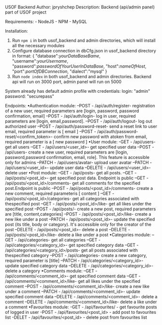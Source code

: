 USOF Backend
Author: jpryshchep
Description: Backend (api/admin panel) part of USOF project

Requirements:
    - NodeJS
    - NPM
    - MySQL

Installation: 
1. Run `npm i` in both usof_backend and admin directories, which will install all the necessary modules
2. Configure database connection in dbCfg.json in usof_backend directory in format:
    {
        "database":*yourDataBaseBame*,
        "username":*yourUsername*,
        "password":*passwordOfYourUserInDataBase*,
        "host":*nameOfHost*,
        "port":*portOfDBConnection*,
        "dialect":"mysql"
    }
3. Run `node index` in both usof_backend and admin directories. Backend api will run on 3000 port, admin panel will run on 5000

System already has default admin profile with credentials:
    login: "admin"
    password: "securepass"

Endpoints:
    •Authentication module:
        –POST - /api/auth/register- registration of a new user, required parameters are [login, password, password confirmation, email]
        –POST - /api/auth/login- log in user, required parameters are [login, email,password].
        –POST - /api/auth/logout- log out authorized user
        –POST - /api/auth/password-reset- send a reset link to user email, required parameter is [ email ]
        –POST - /api/auth/password-reset/<confirm_token>- confirm new password with atoken from email, required parameter is a [ new password ]
    •User module:
        -GET - /api/users- get all users
        –GET - /api/users/<user_id>- get specified user data
        –POST - /api/users- create a new user, required parameters are [login, password,password confirmation, email, role]. This feature is accessible only for admins
        –PATCH - /api/users/avatar- upload user avatar
        –PATCH - /api/users/<user_id>- update user data
        –DELETE - /api/users/<user_id>- delete user
    •Post module:
        –GET - /api/posts- get all posts. 
        –GET - /api/posts/<post_id>- get specified post data. Endpoint is public
        –GET - /api/posts/<post_id>/comments- get all comments for the specified post.Endpoint is public
        –POST - /api/posts/<post_id>/comments- create a new comment, required parameteris [ content ]
        –GET - /api/posts/<post_id>/categories- get all categories associated with thespecified post
        –GET - /api/posts/<post_id>/like- get all likes under the specified post
        –POST - /api/posts/- create a new post, required parameters are [title, content,categories]
        –POST - /api/posts/<post_id>/like- create a new like under a post
        –PATCH - /api/posts/<post_id>- update the specified post (its title, body or category). It's accessible only for the creator of the post
        –DELETE - /api/posts/<post_id>- delete a post
        –DELETE - /api/posts/<post_id>/like- delete a like under a post
    •Categories module:
        –GET - /api/categories- get all categories
        –GET - /api/categories/<category_id>- get specified category data
        –GET - /api/categories/<category_id>/posts- get all posts associated with thespecified category
        –POST - /api/categories- create a new category, required parameter is [title]
        –PATCH - /api/categories/<category_id>- update specified category data
        –DELETE - /api/categories/<category_id>- delete a category
    •Comments module:
        –GET - /api/comments/<comment_id>- get specified comment data
        –GET - /api/comments/<comment_id>/like- get all likes under the specified comment
        –POST - /api/comments/<comment_id>/like- create a new like under a comment
        –PATCH - /api/comments/<comment_id>- update specified comment data
        –DELETE - /api/comments/<comment_id>- delete a comment
        –DELETE - /api/comments/<comment_id>/like- delete a like under a comment
    •Favourites module:
        -GET - /api/favourites/ - get favourite posts of logged in user
        -POST - /api/favourites/<post_id> - add post to favourites list
        -DELET - /api/favourites/<post_id> - delete post from favourites list